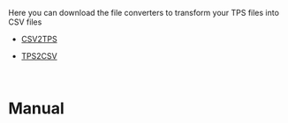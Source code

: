 Here you can download the file converters to transform your TPS files into CSV files

- [CSV2TPS]("\converters\CSV2TPS.py")

- [TPS2CSV]("\converters\TPS2CSV.py")

<br>

# **Manual**

